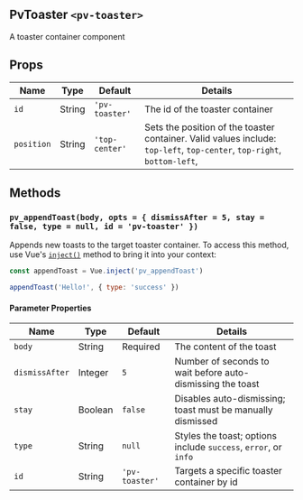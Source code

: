 ## PvToaster `<pv-toaster>`
A toaster container component

## Props
|Name|Type|Default|Details|
|---|---|---|---|
|`id`|String|`'pv-toaster'`|The id of the toaster container|
|`position`|String|`'top-center'`|Sets the position of the toaster container. Valid values include: `top-left`, `top-center`, `top-right`, `bottom-left`, |

## Methods
### `pv_appendToast(body, opts = { dismissAfter = 5, stay = false, type = null, id = 'pv-toaster' })`
Appends new toasts to the target toaster container. To access this method, use Vue's [`inject()`](https://vuejs.org/guide/components/provide-inject#inject) method to bring it into your context:
```js
const appendToast = Vue.inject('pv_appendToast')

appendToast('Hello!', { type: 'success' })
```

#### Parameter Properties
|Name|Type|Default|Details|
|---|---|---|---|
|`body`|String|Required|The content of the toast|
|`dismissAfter`|Integer|`5`|Number of seconds to wait before auto-dismissing the toast|
|`stay`|Boolean|`false`|Disables auto-dismissing; toast must be manually dismissed|
|`type`|String|`null`|Styles the toast; options include `success`, `error`, or `info`|
|`id`|String|`'pv-toaster'`|Targets a specific toaster container by id|
